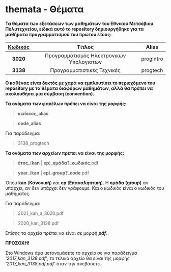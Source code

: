 # themata - Θέματα

**Τα θέματα των εξετάσεων των μαθημάτων του Εθνικού Μετσόβιου Πολυτεχνείου, ειδικά αυτό το repository δημιουργήθηκε για τα μαθήματα προγραμματισμού του πρώτου έτους:**

 
|<u>Κωδικός</u>|Τίτλος|Alias|
|:--:|:--:|:--:|
|**3020**|Προγραμματισμός Ηλεκτρονικών Υπολογιστών|progintro|
|**3138**|Προγραμματιστικές Τεχνικές|progtech|

**Ο καθένας είναι δεκτός με χαρά να εμπλουτίσει το περιεχόμενο του repository με τα θέματα διαφόρων μαθημάτων, αλλά θα πρέπει να ακολουθήσει μία σύμβαση (convention).**

**Τα ονόματα των φακέλων πρέπει να είναι της μορφής:**

> **κωδικός**\_**alias**

> **code**\_**alias**

Για παράδειγμα:

> 3138_progtech

**Τα ονόματα των αρχείων πρέπει να είναι της μορφής:**

> **έτος**\_(**kan** | **ep**)\_**ομάδα?**\_**κωδικός**.pdf

> **year**\_(**kan** | **ep**)\_**group?**\_**code**.pdf

Όπου **kan** (**Κανονική**) και **ep** (**Επαναληπτική**). Η **ομάδα (group)** αν υπάρχει, αν δεν υπάρχει δεν γράφουμε. Και ο κωδικός είναι ο κωδικός του μαθήματος.

Για παράδειγμα:

> 2021_kan_a_3020.pdf

> 2020_kan_3138.pdf

Επίσης τα αρχεία πρέπει να είναι σε μορφή ***pdf***.

**ΠΡΟΣΟΧΗ!**

Στο Windows άμα μετονομάσετε το αρχείο σε για παράδειγμα *'2017_kan_3138.pdf'*, το τελικό αρχείο θα είναι της μορφής *'2017_kan_3138.pdf.pdf'* όταν την ανεβάσετε.

